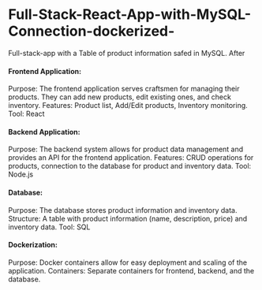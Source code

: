 # Full-Stack-React-App-with-MySQL-Connection-dockerized-
Full-stack-app with a Table of product information  safed in MySQL. After 

#### Frontend Application:

Purpose: The frontend application serves craftsmen for managing their products. They can add new products, edit existing ones, and check inventory.
Features: Product list, Add/Edit products, Inventory monitoring.
Tool: React

#### Backend Application:

Purpose: The backend system allows for product data management and provides an API for the frontend application.
Features: CRUD operations for products, connection to the database for product and inventory data.
Tool: Node.js

#### Database:

Purpose: The database stores product information and inventory data.
Structure: A table with product information (name, description, price) and inventory data.
Tool: SQL

#### Dockerization:

Purpose: Docker containers allow for easy deployment and scaling of the application.
Containers: Separate containers for frontend, backend, and the database.
